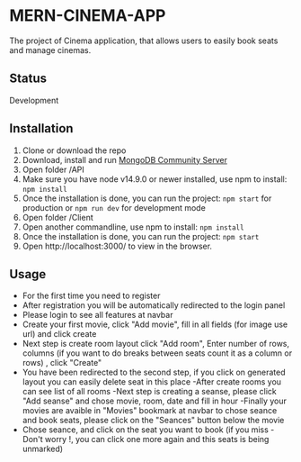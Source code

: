# MERN-CINEMA-APP

The project of Cinema application, that allows users to easily book seats and manage cinemas.

## Status

Development

## Installation

1. Clone or download the repo
2. Download, install and run [MongoDB Community Server](https://www.mongodb.com/try/download/community)
3. Open folder /API
4. Make sure you have node v14.9.0 or newer installed, use npm to install: `npm install`
5. Once the installation is done, you can run the project: `npm start` for production or `npm run dev` for development mode
6. Open folder /Client
7. Open another commandline, use npm to install: `npm install`
8. Once the installation is done, you can run the project: `npm start`
9. Open http://localhost:3000/ to view in the browser.

## Usage

- For the first time you need to register
- After registration you will be automatically redirected to the login panel
- Please login to see all features at navbar
- Create your first movie, click "Add movie", fill in all fields (for image use url) and click create
- Next step is create room layout click "Add room", Enter number of rows, columns (if you want to do breaks between seats count it as a column or rows) , click "Create"
- You have been redirected to the second step, if you click on generated layout you can easily delete seat in this place
  -After create rooms you can see list of all rooms
  -Next step is creating a seanse, please click "Add seanse" and chose movie, room, date and fill in hour
  -Finally your movies are avaible in "Movies" bookmark at navbar to chose seance and book seats, please click on the "Seances" button below the movie
- Chose seance, and click on the seat you want to book (if you miss - Don't worry !, you can click one more again and this seats is being unmarked)
